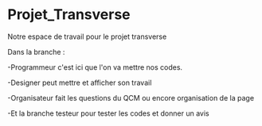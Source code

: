 # Projet_Transverse
Notre espace de travail pour le projet transverse

Dans la branche :

-Programmeur c'est ici que l'on va mettre nos codes.

-Designer peut mettre et afficher son travail

-Organisateur fait les questions du QCM ou encore organisation de la page 

-Et la branche testeur pour tester les codes et donner un avis 




